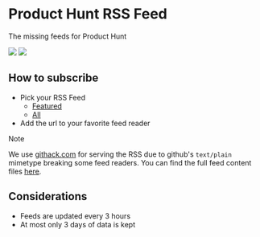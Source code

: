 # Product Hunt RSS Feed
The missing feeds for Product Hunt

[![](https://badgen.net/badge/icon/RSS/orange?icon=rss&label=Featured)](https://raw.githack.com/eitchtee/producthunt_rss_feed/main/feeds/all-featured.atom)
[![](https://badgen.net/badge/icon/RSS/orange?icon=rss&label=All)](https://raw.githack.com/eitchtee/producthunt_rss_feed/main/feeds/all.atom)

## How to subscribe

- Pick your RSS Feed
    - [Featured](https://raw.githack.com/eitchtee/producthunt_rss_feed/main/feeds/all-featured.atom) 
    - [All](https://raw.githack.com/eitchtee/producthunt_rss_feed/main/feeds/all.atom)
- Add the url to your favorite feed reader

> [!NOTE]  
> We use [githack.com](https://raw.githack.com) for serving the RSS due to github's `text/plain` mimetype breaking 
> some feed readers. You can find the full feed content files [here](https://github.com/eitchtee/producthunt_rss_feed/tree/main/feeds).

## Considerations
- Feeds are updated every 3 hours
- At most only 3 days of data is kept
